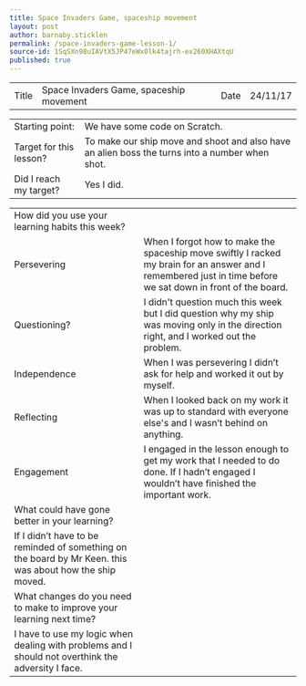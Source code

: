```yaml
---
title: Space Invaders Game, spaceship movement
layout: post
author: barnaby.sticklen
permalink: /space-invaders-game-lesson-1/
source-id: 1SqSXn98uIAVtX5JP47eWx0lk4tajrh-ev260XHAXtqU
published: true
---
```

<table>
  <tr>
    <td>Title</td>
    <td>Space Invaders Game, spaceship movement</td>
    <td>Date</td>
    <td>24/11/17</td>
  </tr>
</table>


<table>
  <tr>
    <td>Starting point:</td>
    <td>We have some code on Scratch.</td>
  </tr>
  <tr>
    <td>Target for this lesson?</td>
    <td>To make our ship move and shoot and also have an alien boss the turns into a number when shot.</td>
  </tr>
  <tr>
    <td>Did I reach my target? </td>
    <td>Yes I did.</td>
  </tr>
</table>


<table>
  <tr>
    <td>How did you use your learning habits this week?</td>
    <td></td>
  </tr>
  <tr>
    <td>Persevering</td>
    <td>When I forgot how to make the spaceship move swiftly I racked my brain for an answer and I remembered just in time before we sat down in front of the board.</td>
  </tr>
  <tr>
    <td>Questioning?</td>
    <td>I didn't question much this week but I did question why my ship was moving only in the direction right, and I worked out the problem.</td>
  </tr>
  <tr>
    <td>Independence</td>
    <td>When I was persevering I didn’t ask for help and worked it out by myself.</td>
  </tr>
  <tr>
    <td>Reflecting</td>
    <td>When I looked back on my work it was up to standard with everyone else's and I wasn’t behind on anything. </td>
  </tr>
  <tr>
    <td>Engagement</td>
    <td>I engaged in the lesson enough to get my work that I needed to do done. If I hadn’t engaged I wouldn’t have finished the important work.</td>
  </tr>
  <tr>
    <td>What could have gone better in your learning?</td>
    <td></td>
  </tr>
  <tr>
    <td>If I didn’t have to be reminded of something on the board by Mr Keen. this was about how the ship moved.</td>
    <td></td>
  </tr>
  <tr>
    <td>What changes do you need to make to improve your learning next time?</td>
    <td></td>
  </tr>
  <tr>
    <td>I have to use my logic when dealing with problems and I should not overthink the adversity I face.</td>
    <td></td>
  </tr>
</table>


